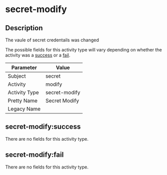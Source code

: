 secret-modify
=============

Description
-----------
The vaule of secret credentails was changed

The possible fields for this activity type will vary depending on whether the activity was a [success](#secret-modifysuccess) or a [fail](#secret-modifyfail).

| Parameter     | Value         |
| ------------- | ------------- |
| Subject       | secret        |
| Activity      | modify        |
| Activity Type | secret-modify |
| Pretty Name   | Secret Modify |
| Legacy Name   |               |

secret-modify:success
---------------------

There are no fields for this activity type.


secret-modify:fail
------------------

There are no fields for this activity type.
